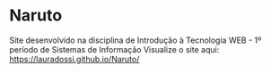 # Naruto
Site desenvolvido na disciplina de Introdução à Tecnologia WEB - 1º período de Sistemas de Informação
Visualize o site aqui: https://lauradossi.github.io/Naruto/
